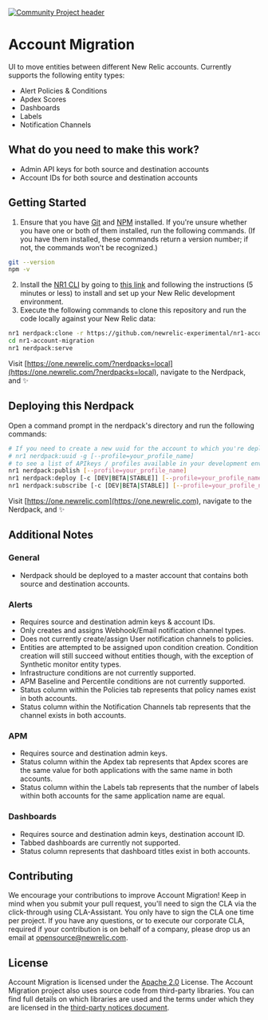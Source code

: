 [![Community Project header](https://github.com/newrelic/opensource-website/raw/master/src/images/categories/Experimental.png)](https://opensource.newrelic.com/oss-category/#experimental)

# Account Migration

UI to move entities between different New Relic accounts. Currently supports the following entity types:

* Alert Policies & Conditions
* Apdex Scores
* Dashboards
* Labels
* Notification Channels

## What do you need to make this work?

* Admin API keys for both source and destination accounts
* Account IDs for both source and destination accounts

## Getting Started

1. Ensure that you have [Git](https://git-scm.com/book/en/v2/Getting-Started-Installing-Git) and [NPM](https://www.npmjs.com/get-npm) installed. If you're unsure whether you have one or both of them installed, run the following commands. (If you have them installed, these commands return a version number; if not, the commands won't be recognized.)
```bash
git --version
npm -v
```
2. Install the [NR1 CLI](https://one.newrelic.com/launcher/developer-center.launcher) by going to [this link](https://one.newrelic.com/launcher/developer-center.launcher) and following the instructions (5 minutes or less) to install and set up your New Relic development environment.
3. Execute the following commands to clone this repository and run the code locally against your New Relic data:

```bash
nr1 nerdpack:clone -r https://github.com/newrelic-experimental/nr1-account-migration.git
cd nr1-account-migration
nr1 nerdpack:serve
```

Visit [https://one.newrelic.com/?nerdpacks=local](https://one.newrelic.com/?nerdpacks=local), navigate to the Nerdpack, and :sparkles:

## Deploying this Nerdpack
Open a command prompt in the nerdpack's directory and run the following commands:

```bash
# If you need to create a new uuid for the account to which you're deploying this Nerdpack, use the following
# nr1 nerdpack:uuid -g [--profile=your_profile_name]
# to see a list of APIkeys / profiles available in your development environment, run nr1 credentials:list
nr1 nerdpack:publish [--profile=your_profile_name]
nr1 nerdpack:deploy [-c [DEV|BETA|STABLE]] [--profile=your_profile_name]
nr1 nerdpack:subscribe [-c [DEV|BETA|STABLE]] [--profile=your_profile_name]
```

Visit [https://one.newrelic.com](https://one.newrelic.com), navigate to the Nerdpack, and :sparkles:

## Additional Notes
### General
* Nerdpack should be deployed to a master account that contains both source and destination accounts.

### Alerts
* Requires source and destination admin keys & account IDs.
* Only creates and assigns Webhook/Email notification channel types.
* Does not currently create/assign User notification channels to policies.
* Entities are attempted to be assigned upon condition creation. Condition creation will still succeed without entities though, with the exception of Synthetic monitor entity types.
* Infrastructure conditions are not currently supported.
* APM Baseline and Percentile conditions are not currently supported.
* Status column within the Policies tab represents that policy names exist in both accounts.
* Status column within the Notification Channels tab represents that the channel exists in both accounts.

### APM
* Requires source and destination admin keys.
* Status column within the Apdex tab represents that Apdex scores are the same value for both applications with the same name in both accounts.
* Status column within the Labels tab represents that the number of labels within both accounts for the same application name are equal.

### Dashboards
* Requires source and destination admin keys, destination account ID.
* Tabbed dashboards are currently not supported.
* Status column represents that dashboard titles exist in both accounts.


## Contributing
We encourage your contributions to improve Account Migration! Keep in mind when you submit your pull request, you'll need to sign the CLA via the click-through using CLA-Assistant. You only have to sign the CLA one time per project.
If you have any questions, or to execute our corporate CLA, required if your contribution is on behalf of a company,  please drop us an email at opensource@newrelic.com.

## License
Account Migration is licensed under the [Apache 2.0](http://apache.org/licenses/LICENSE-2.0.txt) License.
The Account Migration project also uses source code from third-party libraries. You can find full details on which libraries are used and the terms under which they are licensed in the [third-party notices document](https://github.com/newrelic-experimental/nr1-account-migration/blob/main/THIRD_PARTY_NOTICES.md).

